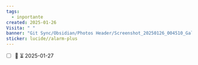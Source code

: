 ```yaml
---
tags:
  - inportante
created: 2025-01-26
Visita: " "
banner: "Git Sync/Obsidian/Photos Header/Screenshot_20250126_004510_Gallery.jpg"
sticker: lucide//alarm-plus
---
```

- [ ] 📅  ⏳ 2025-01-27